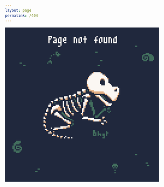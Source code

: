 ```yaml
---
layout: page
permalink: /404
---
```

<div style="text-align:center; margin:0px; padding:0px">
  <a href="https://twitter.com/bhagat_nagi">
    <img style="display:block; margin-left:auto; margin-right:auto; max-height:100vh; max-width:auto;" src="assets/img/404.png">
  </a>
</div>
